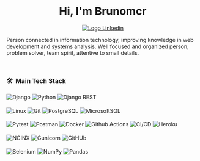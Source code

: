 <div align="center">
  <h1>
    Hi, I'm Brunomcr
  </h1>
</div>

<p align="center">
  <a href="https://www.linkedin.com/in/brunomcr/">
    <img
      alt="Logo Linkedin"
      src="https://img.shields.io/badge/LinkedIn-0077B5?style=for-the-badge&logo=linkedin&logoColor=white"
    />
  </a>
</p>


<p align="start">
  Person connected in information technology, improving knowledge in web development and systems analysis.
  Well focused and organized person, problem solver, team spirit, attentive to small details.
</p>


<br />

<h3> 🛠 &nbsp;Main Tech Stack </h3>

<div style="display: inline_block">
    <img align="center" alt="Django" src="https://img.shields.io/badge/django-%23092E20.svg?style=for-the-badge&logo=django&logoColor=white">
    <img align="center" alt="Python" src="https://img.shields.io/badge/python-3670A0?style=for-the-badge&logo=python&logoColor=ffdd54">
    <img align="center" alt="Django REST" src="https://img.shields.io/badge/DJANGO-REST-ff1709?style=for-the-badge&logo=django&logoColor=white&color=ff1709&labelColor=black">
</div>

<br>

<div style="display: inline_block">
    <img align="center" alt="Linux" src="https://img.shields.io/badge/Linux-FCC624?style=for-the-badge&logo=linux&logoColor=black">
    <img align="center" alt="Git" src="https://img.shields.io/badge/git-%23F05033.svg?style=for-the-badge&logo=git&logoColor=white">
    <img align="center" alt="PostgreSQL" src="https://img.shields.io/badge/PostgreSQL-%23316192.svg?style=for-the-badge&logo=postgresql&logoColor=white">
    <img align="center" alt="MicrosoftSQL" src="https://img.shields.io/badge/Microsoft%20SQL%20Sever-CC2927?style=for-the-badge&logo=microsoft%20sql%20server&logoColor=white">
</div>

<br>

<div style="display: inline_block">
    <img align="center" alt="Pytest" src="https://img.shields.io/badge/pytest-white?style=for-the-badge&logo=pytest">
    <img align="center" alt="Postman" src="https://img.shields.io/badge/Postman-FF6C37?style=for-the-badge&logo=postman&logoColor=white">
    <img align="center" alt="Docker" src="https://img.shields.io/badge/docker-%230db7ed.svg?style=for-the-badge&logo=docker&logoColor=white">
    <img align="center" alt="Github Actions" src="https://img.shields.io/badge/github%20actions-%232671E5.svg?style=for-the-badge&logo=githubactions&logoColor=white">
    <img align="center" alt="CI/CD" src="https://img.shields.io/badge/ci/cd-white?style=for-the-badge&logo=ci/cd&logoColor=white">
    <img align="center" alt="Heroku" src="https://img.shields.io/badge/heroku-%23430098.svg?style=for-the-badge&logo=heroku&logoColor=white">
</div>

<br>

<div style="display: inline_block">
<img align="center" alt="NGINX" src="https://img.shields.io/badge/nginx-%23009639.svg?style=for-the-badge&logo=nginx&logoColor=white">
<img align="center" alt="Gunicorn" src="https://img.shields.io/badge/gunicorn-%298729.svg?style=for-the-badge&logo=gunicorn&logoColor=white">
<img align="center" alt="GitHUb" src="https://img.shields.io/badge/github-%23121011.svg?style=for-the-badge&logo=github&logoColor=white">
</div>

<br>

<div style="display: inline_block">
<img align="center" alt="Selenium" src="https://img.shields.io/badge/-selenium-%43B02A?style=for-the-badge&logo=selenium&logoColor=white">
<img align="center" alt="NumPy" src="https://img.shields.io/badge/numpy-%23013243.svg?style=for-the-badge&logo=numpy&logoColor=white">
<img align="center" alt="Pandas" src="https://img.shields.io/badge/pandas-%23150458.svg?style=for-the-badge&logo=pandas&logoColor=white">
</div>
